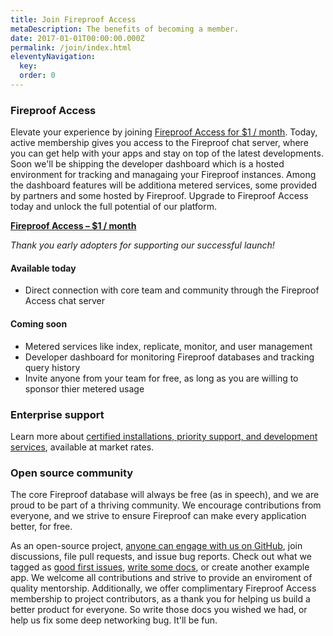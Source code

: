 ```yaml
---
title: Join Fireproof Access
metaDescription: The benefits of becoming a member.
date: 2017-01-01T00:00:00.000Z
permalink: /join/index.html
eleventyNavigation:
  key: 
  order: 0
---
```

### Fireproof Access

Elevate your experience by joining [Fireproof Access for $1 / month](https://buy.stripe.com/aEU8xk8Ufebw7y87ss). Today, active membership gives you access to the Fireproof chat server, where you can get help with your apps and stay on top of the latest developments. Soon we'll be shipping the developer dashboard which is a hosted environment for tracking and managaing your Fireproof instances. Among the dashboard features will be additiona metered services, some provided by partners and some hosted by Fireproof. Upgrade to Fireproof Access today and unlock the full potential of our platform.

[**Fireproof Access – $1 / month**](https://buy.stripe.com/aEU8xk8Ufebw7y87ss#subscribe)

*Thank you early adopters for supporting our successful launch!*

#### Available today

* Direct connection with core team and community through the Fireproof Access chat server

#### Coming soon

* Metered services like index, replicate, monitor, and user management
* Developer dashboard for monitoring Fireproof databases and tracking query history
* Invite anyone from your team for free, as long as you are willing to sponsor thier metered usage

### Enterprise support

Learn more about [certified installations, priority support, and development services](/commercial-relationship/), available at market rates.

### Open source community

The core Fireproof database will always be free (as in speech), and we are proud to be part of a thriving community. We encourage contributions from everyone, and we strive to ensure Fireproof can make every application better, for free.

As an open-source project, [anyone can engage with us on GitHub](https://github.com/fireproof-storage/fireproof/projects?query=is%3Aopen), join discussions, file pull requests, and issue bug reports. Check out what we tagged as [good first issues](https://github.com/fireproof-storage/fireproof/issues?q=is%3Aissue+is%3Aopen+label%3A%22good+first+issue%22), [write some docs](), or create another example app. We welcome all contributions and strive to provide an enviroment of quality mentorship. Additionally, we offer complimentary Fireproof Access membership to project contributors, as a thank you for helping us build a better product for everyone. So write those docs you wished we had, or help us fix some deep networking bug. It'll be fun.